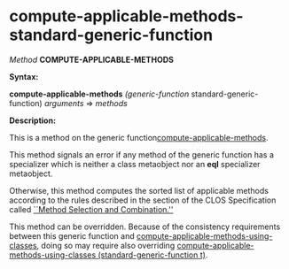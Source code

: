 compute-applicable-methods-standard-generic-function
====================================================

*Method* **COMPUTE-APPLICABLE-METHODS**

**Syntax:**

**compute-applicable-methods** *(generic-function* standard-generic-function) *arguments* => *methods*

**Description:**

This is a method on the generic function[compute-applicable-methods](/meta-object-protocol/compute-applicable-methods).

This method signals an error if any method of the generic function has a specializer which is neither a class metaobject nor an **eql** specializer metaobject.

Otherwise, this method computes the sorted list of applicable methods according to the rules described in the section of the CLOS Specification called [``Method Selection and Combination.''](http://www.cs.cmu.edu/Groups/AI/html/cltl/clm/node283.md#SECTION003217000000000000000)

This method can be overridden. Because of the consistency requirements between this generic function and [compute-applicable-methods-using-classes](/meta-object-protocol/compute-applicable-methods-using-classes), doing so may require also overriding [compute-applicable-methods-using-classes (standard-generic-function t)](/meta-object-protocol/compute-applicable-methods-using-classes-standard-generic-function).
